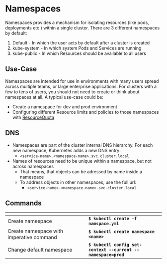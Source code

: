 # Namespaces

Namespaces provides a mechanism for isolating resources (like pods, deployments etc.) within a single cluster. There are 3 different namespaces by default:

1. Default - In which the user acts by default after a cluster is created
2. kube-system - In which system Pods and Services are running
3. kube-public - In which Resources should be available to all users

## Use-Case

Namespaces are intended for use in environments with many users spread across multiple teams, or large enterprise applications. For clusters with a few to tens of users, you should not need to create or think about namespaces at all. A typical use-case could be:

* Create a namespace for dev and prod environment
* Configuring different Resource limits and policies to those namespaces with [ResourceQuota](../configuration/resources/resourcequota.md)

## DNS

* Namespaces are part of the cluster internal DNS hierarchy. For each new namespace, Kubernetes adds a new DNS entry:
  * `<service-name>.<namespace-name>.svc.cluster.local`
* Names of resources need to be unique within a namespace, but not across namespaces
  * That means, that objects can be adressed by name inside a namespace
  * To address objects in other namespaces, use the full url:&#x20;
    * `<service-name>.<namespace-name>.svc.cluster.local`

## Commands

<table data-header-hidden><thead><tr><th width="244"></th><th></th></tr></thead><tbody><tr><td>Create namespace</td><td><strong><code>$ kubectl create -f namspace.yml</code></strong></td></tr><tr><td>Create namespace with imperative command</td><td><strong><code>$ kubectl create namespace &#x3C;name></code></strong></td></tr><tr><td>Change default namespace</td><td><strong><code>$ kubectl config set-context --current --namespace=prod</code></strong></td></tr></tbody></table>



